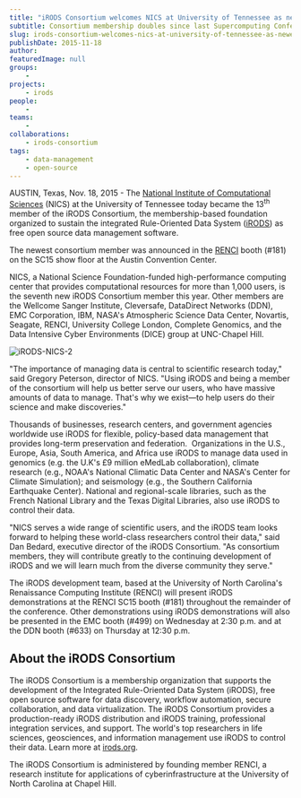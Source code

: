 ```yaml
---
title: "iRODS Consortium welcomes NICS at University of Tennessee as newest member at SC15"
subtitle: Consortium membership doubles since last Supercomputing Conference
slug: irods-consortium-welcomes-nics-at-university-of-tennessee-as-newest-member-at-sc15
publishDate: 2015-11-18
author: 
featuredImage: null
groups:
    - 
projects:
    - irods
people:
    - 
teams: 
    - 
collaborations:
    - irods-consortium
tags:
    - data-management
    - open-source
---
```


AUSTIN, Texas, Nov. 18, 2015 - The [National Institute of Computational Sciences](https://www.nics.tennessee.edu/) (NICS) at the University of Tennessee today became the 13<sup>th</sup> member of the iRODS Consortium, the membership-based foundation organized to sustain the integrated Rule-Oriented Data System ([iRODS](x-webdoc://477066E8-AF68-4460-9119-C05A685E0ED2/irods.org)) as free open source data management software.

The newest consortium member was announced in the [<span class="s2">RENCI</span>](https://www.renci.org/) booth (#181) on the SC15 show floor at the Austin Convention Center.

NICS, a National Science Foundation-funded high-performance computing center that provides computational resources for more than 1,000 users, is the seventh new iRODS Consortium member this year. Other members are the Wellcome Sanger Institute, Cleversafe, DataDirect Networks (DDN), EMC Corporation, IBM, NASA's Atmospheric Science Data Center, Novartis, Seagate, RENCI, University College London, Complete Genomics, and the Data Intensive Cyber Environments (DICE) group at UNC-Chapel Hill.

![iRODS-NICS-2](https://renci.org/wp-content/uploads/2015/11/iRODS-NICS-2-300x200.jpeg)

"The importance of managing data is central to scientific research today," said Gregory Peterson, director of NICS. "Using iRODS and being a member of the consortium will help us better serve our users, who have massive amounts of data to manage. That's why we exist—to help users do their science and make discoveries."

Thousands of businesses, research centers, and government agencies worldwide use iRODS for flexible, policy-based data management that provides long-term preservation and federation.  Organizations in the U.S., Europe, Asia, South America, and Africa use iRODS to manage data used in genomics (e.g. the U.K's £9 million eMedLab collaboration), climate research (e.g., NOAA's National Climatic Data Center and NASA's Center for Climate Simulation); and seismology (e.g., the Southern California Earthquake Center). National and regional-scale libraries, such as the French National Library and the Texas Digital Libraries, also use iRODS to control their data.

"NICS serves a wide range of scientific users, and the iRODS team looks forward to helping these world-class researchers control their data," said Dan Bedard, executive director of the iRODS Consortium. "As consortium members, they will contribute greatly to the continuing development of iRODS and we will learn much from the diverse community they serve."

The iRODS development team, based at the University of North Carolina's Renaissance Computing Institute (RENCI) will present iRODS demonstrations at the RENCI SC15 booth (#181) throughout the remainder of the conference. Other demonstrations using iRODS demonstrations will also be presented in the EMC booth (#499) on Wednesday at 2:30 p.m. and at the DDN booth (#633) on Thursday at 12:30 p.m.

## About the iRODS Consortium

The iRODS Consortium is a membership organization that supports the development of the Integrated Rule-Oriented Data System (iRODS), free open source software for data discovery, workflow automation, secure collaboration, and data virtualization. The iRODS Consortium provides a production-ready iRODS distribution and iRODS training, professional integration services, and support. The world's top researchers in life sciences, geosciences, and information management use iRODS to control their data. Learn more at [irods.org](http://irods.org/).

The iRODS Consortium is administered by founding member RENCI, a research institute for applications of cyberinfrastructure at the University of North Carolina at Chapel Hill.
